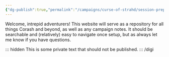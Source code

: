 ```yaml
---
{"dg-publish":true,"permalink":"/campaigns/curse-of-strahd/session-prep/session-0/","tags":["gardenEntry"]}
---
```


Welcome, intrepid adventurers! This website will serve as a repository for all things Corash and beyond, as well as any campaign notes. It should be searchable and (relatively) easy to navigate once setup, but as always let me know if you have questions.

::: hidden
This is some private text that should not be published.
:::
/digi
